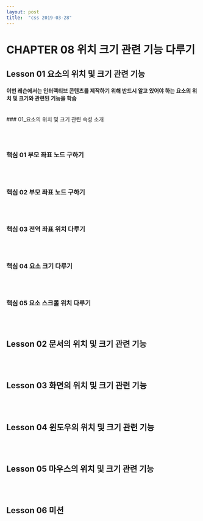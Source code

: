```yaml
---
layout: post
title:  "css 2019-03-28"
---
```


CHAPTER 08 위치 크기 관련 기능 다루기
=============

Lesson 01 요소의 위치 및 크기 관련 기능
-------------

#### 이번 레슨에서는 인터랙티브 콘텐츠를 제작하기 위해 반드시 알고 있어야 하는 요소의 위치 및 크기와 관련된 기능을 학습

<br>
### 01_요소의 위치 및 크기 관련 속성 소개

<br><br>
### 핵심 01 부모 좌표 노드 구하기

<br><br>
### 핵심 02 부모 좌표 노드 구하기

<br><br>
### 핵심 03 전역 좌표 위치 다루기

<br><br>
### 핵심 04 요소 크기 다루기

<br><br>
### 핵심 05 요소 스크롤 위치 다루기


<br><br>
Lesson 02 문서의 위치 및 크기 관련 기능
-------------

<br><br>
Lesson 03 화면의 위치 및 크기 관련 기능
-------------

<br><br>
Lesson 04 윈도우의 위치 및 크기 관련 기능
-------------

<br><br>
Lesson 05 마우스의 위치 및 크기 관련 기능
------------

<br><br>
Lesson 06 미션
-------------

